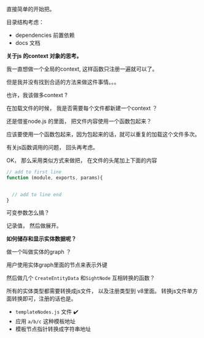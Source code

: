 直接简单的开始把。

目录结构考虑：

- dependencies           前置依赖
- docs     文档





**关于js 的context 对象的思考。** 

我一直想做一个全局的context, 这样函数只注册一遍就可以了。 

但是我并没有找到合适的方法来做这件事情。。。

也许，我该做多context ?

在加载文件的时候， 我是否需要每个文件都新建一个context ？

还是借鉴node.js 的里面， 把文件内容使用一个函数包起来？ 

应该要使用一个函数包起来，因为包起来的话，就可以重复的加载这个文件多次。 

有关js函数调用的问题， 回头再考虑。 



OK， 那么采用类似方式来做把， 在文件的头尾加上下面的内容

```javascript
// add to first line
function (module, exports, params){
  

  // add to line end
}
```

可变参数怎么搞？

记录值， 然后做展开。 



**如何储存和显示实体数据呢？**

做一个叫做实体的graph ？

用户使用实体graph里面的节点来表示外键

然后做几个 `CreateEntityData` 和`SightNode` 互相转换的函数？

所有的实体类型都需要转换成js文件， 以及注册类型到 v8里面。  转换js文件单方面转换即可，注册的话也是。



- `templateNodes.js` 文件   :heavy_check_mark:
- 应用 `a/b/c` 这种模板地址  
- 模板节点指针转换成字符串地址 



